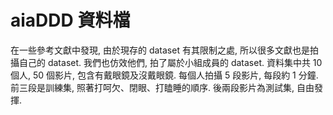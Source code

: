 # aiaDDD 資料檔

在一些參考文獻中發現, 由於現存的 dataset 有其限制之處, 所以很多文獻也是拍攝自己的 dataset. 我們也仿效他們, 拍了屬於小組成員的 dataset.
資料集中共 10 個人, 50 個影片, 包含有戴眼鏡及沒戴眼鏡. 每個人拍攝 5 段影片, 每段約 1 分鐘. 前三段是訓練集, 照著打呵欠、閉眼、打瞌睡的順序.
後兩段影片為測試集, 自由發揮.